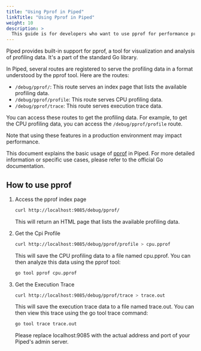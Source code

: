 ```yaml
---
title: "Using Pprof in Piped"
linkTitle: "Using Pprof in Piped"
weight: 10
description: >
  This guide is for developers who want to use pprof for performance profiling in Piped.
---
```


Piped provides built-in support for pprof, a tool for visualization and analysis of profiling data. It's a part of the standard Go library.

In Piped, several routes are registered to serve the profiling data in a format understood by the pprof tool. Here are the routes:

- `/debug/pprof/`: This route serves an index page that lists the available profiling data.
- `/debug/pprof/profile`: This route serves CPU profiling data.
- `/debug/pprof/trace`: This route serves execution trace data.

You can access these routes to get the profiling data. For example, to get the CPU profiling data, you can access the `/debug/pprof/profile` route.  

Note that using these features in a production environment may impact performance.  

This document explains the basic usage of [pprof](https://pkg.go.dev/net/http/pprof) in Piped. For more detailed information or specific use cases, please refer to the official Go documentation.

## How to use pprof

1. Access the pprof index page
    ```bash
    curl http://localhost:9085/debug/pprof/
    ```
    This will return an HTML page that lists the available profiling data.

2. Get the Cpi Profile
    ```bash
    curl http://localhost:9085/debug/pprof/profile > cpu.pprof
    ```
    This will save the CPU profiling data to a file named cpu.pprof. You can then analyze this data using the pprof tool:
    ```bash
    go tool pprof cpu.pprof
    ```

3. Get the Execution Trace
    ```bash
    curl http://localhost:9085/debug/pprof/trace > trace.out
    ```
    This will save the execution trace data to a file named trace.out. You can then view this trace using the go tool trace command:
    ```bash
    go tool trace trace.out
    ```
    Please replace localhost:9085 with the actual address and port of your Piped's admin server.

